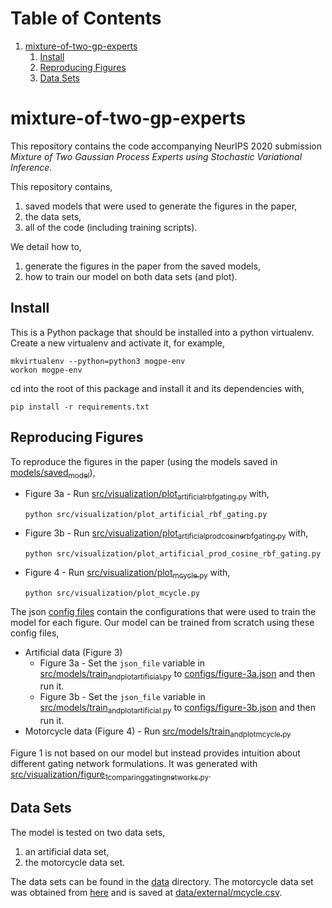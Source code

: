 
# Table of Contents

1.  [mixture-of-two-gp-experts](#org4818d5f)
    1.  [Install](#orgf538eff)
    2.  [Reproducing Figures](#org8e83194)
    3.  [Data Sets](#org9cc58bd)


<a id="org4818d5f"></a>

# mixture-of-two-gp-experts

This repository contains the code accompanying NeurIPS 2020 submission
*Mixture of Two Gaussian Process Experts using Stochastic Variational Inference*.

This repository contains,

1.  saved models that were used to generate the figures in the paper,
2.  the data sets,
3.  all of the code (including training scripts).

We detail how to,

1.  generate the figures in the paper from the saved models,
2.  how to train our model on both data sets (and plot).


<a id="orgf538eff"></a>

## Install

This is a Python package that should be installed into a python virtualenv.
Create a new virtualenv and activate it, for example,

    mkvirtualenv --python=python3 mogpe-env
    workon mogpe-env

cd into the root of this package and install it and its dependencies with,

    pip install -r requirements.txt


<a id="org8e83194"></a>

## Reproducing Figures

To reproduce the figures in the paper (using the models saved in [models/saved<sub>model</sub>](./models/saved_model)),

-   Figure 3a - Run [src/visualization/plot<sub>artificial</sub><sub>rbf</sub><sub>gating.py</sub>](./src/visualization/plot_artificial_rbf_gating.py) with,

        python src/visualization/plot_artificial_rbf_gating.py
-   Figure 3b - Run [src/visualization/plot<sub>artificial</sub><sub>prod</sub><sub>cosine</sub><sub>rbf</sub><sub>gating.py</sub>](./src/visualization/plot_artificial_prod_cosine_rbf_gating.py) with,

        python src/visualization/plot_artificial_prod_cosine_rbf_gating.py
-   Figure 4 - Run [src/visualization/plot<sub>mcycle.py</sub>](./src/visualization/plot_mcycle.py) with,

        python src/visualization/plot_mcycle.py

The json [config files](./configs) contain the configurations that were used to train the model for each figure.
Our model can be trained from scratch using these config files,

-   Artificial data (Figure 3)
    -   Figure 3a - Set the `json_file` variable in
        [src/models/train<sub>and</sub><sub>plot</sub><sub>artificial.py</sub>](./src/models/train_and_plot_artificial.py) to [configs/figure-3a.json](./configs/figure-3a.json)
        and then run it.
    -   Figure 3b - Set the `json_file` variable in
        [src/models/train<sub>and</sub><sub>plot</sub><sub>artificial.py</sub>](./src/models/train_and_plot_artificial.py) to [configs/figure-3b.json](./configs/figure-3b.json)
         and then run it.
-   Motorcycle data (Figure 4) - Run [src/models/train<sub>and</sub><sub>plot</sub><sub>mcycle.py</sub>](./src/models/train_and_plot_mcycle.py)

Figure 1 is not based on our model but instead provides intuition about different
gating network formulations. It was generated with
[src/visualization/figure<sub>1</sub><sub>comparing</sub><sub>gating</sub><sub>networks.py</sub>](./src/visualization/figure_1_comparing_gating_networks.py).


<a id="org9cc58bd"></a>

## Data Sets

The model is tested on two data sets,

1.  an artificial data set,
2.  the motorcycle data set.

The data sets can be found in the [data](./data) directory.
The motorcycle data set was obtained from [here](https://vincentarelbundock.github.io/Rdatasets/datasets.html) and is saved at [data/external/mcycle.csv](./data/external/mcycle.csv).
